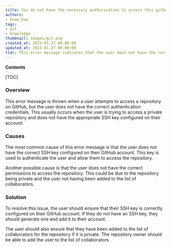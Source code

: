 ```yaml
---
title: You do not have the necessary authorization to access this github page (public key authentication failed)
authors:
- know_how
tags:
- git
- knowledge
thumbnail: images/git.png
created_at: 2023-01-27 00:00:00
updated_at: 2023-01-27 00:00:00
tldr: This error message indicates that the user does not have the correct public key associated with their account.
---
```


**Contents**

[TOC]

### Overview

This error message is thrown when a user attempts to access a repository on GitHub, but the user does not have the correct authentication credentials. This usually occurs when the user is trying to access a private repository and does not have the appropriate SSH key configured on their account. 

### Causes

The most common cause of this error message is that the user does not have the correct SSH key configured on their GitHub account. This key is used to authenticate the user and allow them to access the repository. 

Another possible cause is that the user does not have the correct permissions to access the repository. This could be due to the repository being private and the user not having been added to the list of collaborators. 

### Solution

To resolve this issue, the user should ensure that their SSH key is correctly configured on their GitHub account. If they do not have an SSH key, they should generate one and add it to their account. 

The user should also ensure that they have been added to the list of collaborators for the repository if it is private. The repository owner should be able to add the user to the list of collaborators.
